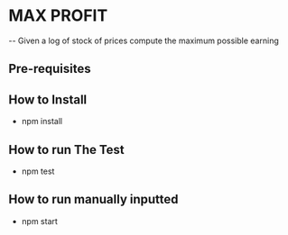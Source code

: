 # MAX PROFIT 
-- Given a log of stock of prices compute the maximum possible earning

## Pre-requisites

## How to Install
- npm install

## How to run The Test
- npm test

## How to run manually inputted
- npm start
